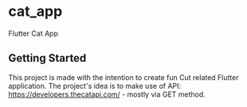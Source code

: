 # cat_app

Flutter Cat App

## Getting Started

This project is made with the intention to create fun Cut related Flutter application.
The project's idea is to make use of API: https://developers.thecatapi.com/ - mostly via GET method.

